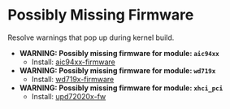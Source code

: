 # Possibly Missing Firmware

Resolve warnings that pop up during kernel build.

- **WARNING: Possibly missing firmware for module: `aic94xx`**
  - Install: [aic94xx-firmware](https://aur.archlinux.org/packages/aic94xx-firmware/)
- **WARNING: Possibly missing firmware for module: `wd719x`**
  - Install: [wd719x-firmware](https://aur.archlinux.org/packages/wd719x-firmware/)
- **WARNING: Possibly missing firmware for module: `xhci_pci`**
  - Install: [upd72020x-fw](https://aur.archlinux.org/packages/upd72020x-fw/)